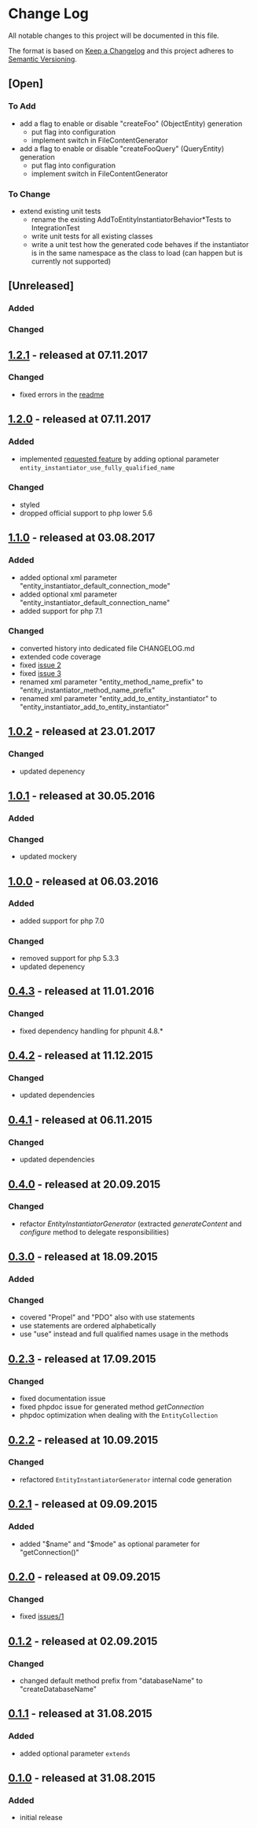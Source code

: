 # Change Log

All notable changes to this project will be documented in this file.

The format is based on [Keep a Changelog](http://keepachangelog.com/)
and this project adheres to [Semantic Versioning](http://semver.org/).

## [Open]

### To Add

* add a flag to enable or disable "createFoo" (ObjectEntity) generation
    * put flag into configuration
    * implement switch in FileContentGenerator
* add a flag to enable or disable "createFooQuery" (QueryEntity) generation
    * put flag into configuration
    * implement switch in FileContentGenerator

### To Change

* extend existing unit tests
    * rename the existing AddToEntityInstantiatorBehavior*Tests to IntegrationTest
    * write unit tests for all existing classes
    * write a unit test how the generated code behaves if the instantiator is in the same namespace as the class to load (can happen but is currently not supported)

## [Unreleased]

### Added

### Changed

## [1.2.1](https://github.com/bazzline/php_propel_behavior_create_entity/tree/1.2.1) - released at 07.11.2017

### Changed

* fixed errors in the [readme](README.md)

## [1.2.0](https://github.com/bazzline/php_propel_behavior_create_entity/tree/1.2.0) - released at 07.11.2017

### Added

* implemented [requested feature](https://github.com/bazzline/php_propel_behavior_entity_instantiator/issues/5) by adding optional parameter `entity_instantiator_use_fully_qualified_name`

### Changed

* styled
* dropped official support to php lower 5.6

## [1.1.0](https://github.com/bazzline/php_propel_behavior_create_entity/tree/1.1.0) - released at 03.08.2017

### Added

* added optional xml parameter "entity_instantiator_default_connection_mode"
* added optional xml parameter "entity_instantiator_default_connection_name"
* added support for php 7.1

### Changed

* converted history into dedicated file CHANGELOG.md
* extended code coverage
* fixed [issue 2](https://github.com/bazzline/php_propel_behavior_entity_instantiator/issues/2)
* fixed [issue 3](https://github.com/bazzline/php_propel_behavior_entity_instantiator/issues/3)
* renamed xml parameter "entity_method_name_prefix" to "entity_instantiator_method_name_prefix"
* renamed xml parameter "entity_add_to_entity_instantiator" to "entity_instantiator_add_to_entity_instantiator"

## [1.0.2](https://github.com/bazzline/php_propel_behavior_create_entity/tree/1.0.2) - released at 23.01.2017

### Changed

* updated depenency

## [1.0.1](https://github.com/bazzline/php_propel_behavior_create_entity/tree/1.0.1) - released at 30.05.2016

### Added

### Changed

* updated mockery

## [1.0.0](https://github.com/bazzline/php_propel_behavior_create_entity/tree/1.0.0) - released at 06.03.2016

### Added

* added support for php 7.0

### Changed

* removed support for php 5.3.3
* updated depenency

## [0.4.3](https://github.com/bazzline/php_propel_behavior_create_entity/tree/0.4.2) - released at 11.01.2016

### Changed

* fixed dependency handling for phpunit 4.8.*

## [0.4.2](https://github.com/bazzline/php_propel_behavior_create_entity/tree/0.4.2) - released at 11.12.2015

### Changed

* updated dependencies

## [0.4.1](https://github.com/bazzline/php_propel_behavior_create_entity/tree/0.4.1) - released at 06.11.2015

### Changed

* updated dependencies

## [0.4.0](https://github.com/bazzline/php_propel_behavior_create_entity/tree/0.4.0) - released at 20.09.2015

### Changed

* refactor *EntityInstantiatorGenerator* (extracted *generateContent* and *configure* method to delegate responsibilities)

## [0.3.0](https://github.com/bazzline/php_propel_behavior_create_entity/tree/0.3.0) - released at 18.09.2015

### Added

### Changed

* covered "Propel" and "PDO" also with use statements
* use statements are ordered alphabetically
* use "use" instead and full qualified names usage in the methods

## [0.2.3](https://github.com/bazzline/php_propel_behavior_create_entity/tree/0.2.3) - released at 17.09.2015

### Changed

* fixed documentation issue
* fixed phpdoc issue for generated method *getConnection*
* phpdoc optimization when dealing with the `EntityCollection`

## [0.2.2](https://github.com/bazzline/php_propel_behavior_create_entity/tree/0.2.2) - released at 10.09.2015

### Changed

* refactored `EntityInstantiatorGenerator` internal code generation

## [0.2.1](https://github.com/bazzline/php_propel_behavior_create_entity/tree/0.2.1) - released at 09.09.2015

### Added

* added "$name" and "$mode" as optional parameter for "getConnection()"

## [0.2.0](https://github.com/bazzline/php_propel_behavior_create_entity/tree/0.2.0) - released at 09.09.2015

### Changed

* fixed [issues/1](https://github.com/bazzline/php_propel_behavior_entity_instantiator/issues/1)

## [0.1.2](https://github.com/bazzline/php_propel_behavior_create_entity/tree/0.1.2) - released at 02.09.2015

### Changed

* changed default method prefix from "databaseName" to "createDatabaseName"

## [0.1.1](https://github.com/bazzline/php_propel_behavior_create_entity/tree/0.1.1) - released at 31.08.2015

### Added

* added optional parameter `extends`

## [0.1.0](https://github.com/bazzline/php_propel_behavior_create_entity/tree/0.1.0) - released at 31.08.2015

### Added

* initial release
